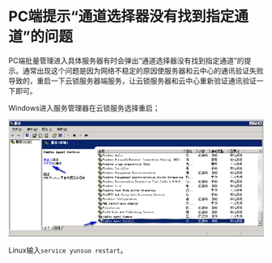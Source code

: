 # PC端提示“通道选择器没有找到指定通道”的问题                                                                                                                                                                                                                                                                                                                                                                                                                                                                                                                                                                        
PC端批量管理进入具体服务器有时会弹出“通道选择器没有找到指定通道”的提示。通常出现这个问题是因为网络不稳定的原因使服务器和云中心的通讯验证失败导致的，重启一下云锁服务器端服务，让云锁服务器和云中心重新验证通讯验证一下即可。

Windows进入服务管理器在云锁服务选择重启；

![](/assets/q_19_1.png)

Linux输入`service yunsuo restart`。